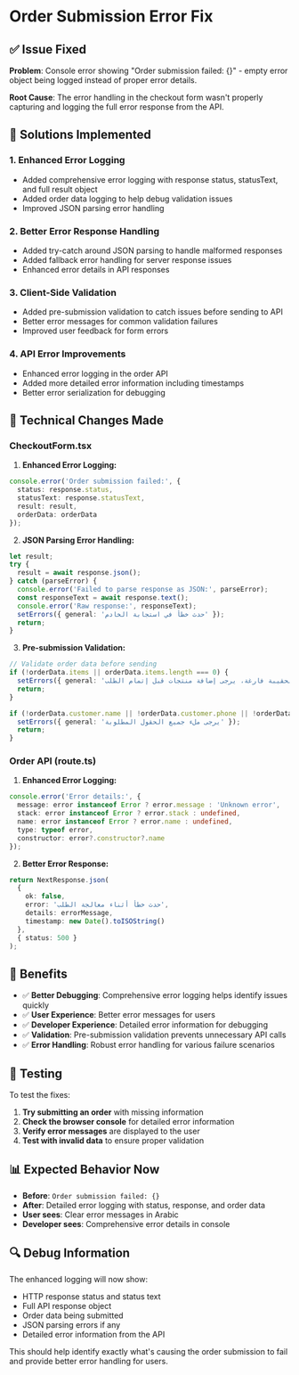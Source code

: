 # Order Submission Error Fix

## ✅ Issue Fixed

**Problem**: Console error showing "Order submission failed: {}" - empty error object being logged instead of proper error details.

**Root Cause**: The error handling in the checkout form wasn't properly capturing and logging the full error response from the API.

## 🔧 Solutions Implemented

### 1. **Enhanced Error Logging**
- Added comprehensive error logging with response status, statusText, and full result object
- Added order data logging to help debug validation issues
- Improved JSON parsing error handling

### 2. **Better Error Response Handling**
- Added try-catch around JSON parsing to handle malformed responses
- Added fallback error handling for server response issues
- Enhanced error details in API responses

### 3. **Client-Side Validation**
- Added pre-submission validation to catch issues before sending to API
- Better error messages for common validation failures
- Improved user feedback for form errors

### 4. **API Error Improvements**
- Enhanced error logging in the order API
- Added more detailed error information including timestamps
- Better error serialization for debugging

## 🔧 Technical Changes Made

### CheckoutForm.tsx

1. **Enhanced Error Logging:**
```typescript
console.error('Order submission failed:', {
  status: response.status,
  statusText: response.statusText,
  result: result,
  orderData: orderData
});
```

2. **JSON Parsing Error Handling:**
```typescript
let result;
try {
  result = await response.json();
} catch (parseError) {
  console.error('Failed to parse response as JSON:', parseError);
  const responseText = await response.text();
  console.error('Raw response:', responseText);
  setErrors({ general: 'حدث خطأ في استجابة الخادم' });
  return;
}
```

3. **Pre-submission Validation:**
```typescript
// Validate order data before sending
if (!orderData.items || orderData.items.length === 0) {
  setErrors({ general: 'الحقيبة فارغة، يرجى إضافة منتجات قبل إتمام الطلب' });
  return;
}

if (!orderData.customer.name || !orderData.customer.phone || !orderData.customer.area) {
  setErrors({ general: 'يرجى ملء جميع الحقول المطلوبة' });
  return;
}
```

### Order API (route.ts)

1. **Enhanced Error Logging:**
```typescript
console.error('Error details:', {
  message: error instanceof Error ? error.message : 'Unknown error',
  stack: error instanceof Error ? error.stack : undefined,
  name: error instanceof Error ? error.name : undefined,
  type: typeof error,
  constructor: error?.constructor?.name
});
```

2. **Better Error Response:**
```typescript
return NextResponse.json(
  { 
    ok: false, 
    error: 'حدث خطأ أثناء معالجة الطلب',
    details: errorMessage,
    timestamp: new Date().toISOString()
  },
  { status: 500 }
);
```

## 🎯 Benefits

- ✅ **Better Debugging**: Comprehensive error logging helps identify issues quickly
- ✅ **User Experience**: Better error messages for users
- ✅ **Developer Experience**: Detailed error information for debugging
- ✅ **Validation**: Pre-submission validation prevents unnecessary API calls
- ✅ **Error Handling**: Robust error handling for various failure scenarios

## 🧪 Testing

To test the fixes:

1. **Try submitting an order** with missing information
2. **Check the browser console** for detailed error information
3. **Verify error messages** are displayed to the user
4. **Test with invalid data** to ensure proper validation

## 📊 Expected Behavior Now

- **Before**: `Order submission failed: {}`
- **After**: Detailed error logging with status, response, and order data
- **User sees**: Clear error messages in Arabic
- **Developer sees**: Comprehensive error details in console

## 🔍 Debug Information

The enhanced logging will now show:
- HTTP response status and status text
- Full API response object
- Order data being submitted
- JSON parsing errors if any
- Detailed error information from the API

This should help identify exactly what's causing the order submission to fail and provide better error handling for users.
